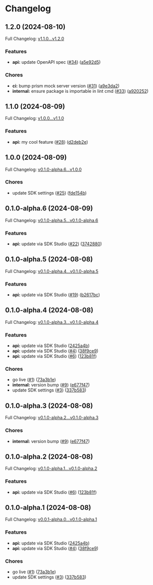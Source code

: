 # Changelog

## 1.2.0 (2024-08-10)

Full Changelog: [v1.1.0...v1.2.0](https://github.com/squack-io/flux-python/compare/v1.1.0...v1.2.0)

### Features

* **api:** update OpenAPI spec ([#34](https://github.com/squack-io/flux-python/issues/34)) ([a5e92d5](https://github.com/squack-io/flux-python/commit/a5e92d5794b4df84b2fcc3e5f56e81ad3932f490))


### Chores

* **ci:** bump prism mock server version ([#31](https://github.com/squack-io/flux-python/issues/31)) ([a9e3da2](https://github.com/squack-io/flux-python/commit/a9e3da278dc2074f0bf639d4dc7e94c3fe0052f4))
* **internal:** ensure package is importable in lint cmd ([#33](https://github.com/squack-io/flux-python/issues/33)) ([a920252](https://github.com/squack-io/flux-python/commit/a920252601c7947609f44bb025e14fe253d26b01))

## 1.1.0 (2024-08-09)

Full Changelog: [v1.0.0...v1.1.0](https://github.com/squack-io/flux-python/compare/v1.0.0...v1.1.0)

### Features

* **api:** my cool feature ([#28](https://github.com/squack-io/flux-python/issues/28)) ([d2deb2e](https://github.com/squack-io/flux-python/commit/d2deb2ee973e97e838bced30983752d33dab5394))

## 1.0.0 (2024-08-09)

Full Changelog: [v0.1.0-alpha.6...v1.0.0](https://github.com/squack-io/flux-python/compare/v0.1.0-alpha.6...v1.0.0)

### Chores

* update SDK settings ([#25](https://github.com/squack-io/flux-python/issues/25)) ([fde154b](https://github.com/squack-io/flux-python/commit/fde154b29586766163eb64eb4daa110487dd0e7a))

## 0.1.0-alpha.6 (2024-08-09)

Full Changelog: [v0.1.0-alpha.5...v0.1.0-alpha.6](https://github.com/squack-io/flux-python/compare/v0.1.0-alpha.5...v0.1.0-alpha.6)

### Features

* **api:** update via SDK Studio ([#22](https://github.com/squack-io/flux-python/issues/22)) ([3742880](https://github.com/squack-io/flux-python/commit/3742880089c143d36cc3e85a9ca80ddd085c2686))

## 0.1.0-alpha.5 (2024-08-08)

Full Changelog: [v0.1.0-alpha.4...v0.1.0-alpha.5](https://github.com/squack-io/flux-python/compare/v0.1.0-alpha.4...v0.1.0-alpha.5)

### Features

* **api:** update via SDK Studio ([#19](https://github.com/squack-io/flux-python/issues/19)) ([b2617bc](https://github.com/squack-io/flux-python/commit/b2617bcf2785bddf51185b1cf77b938121c0e2bb))

## 0.1.0-alpha.4 (2024-08-08)

Full Changelog: [v0.1.0-alpha.3...v0.1.0-alpha.4](https://github.com/squack-io/flux-python/compare/v0.1.0-alpha.3...v0.1.0-alpha.4)

### Features

* **api:** update via SDK Studio ([2425a4b](https://github.com/squack-io/flux-python/commit/2425a4b1289bb936cc18dcc52bc13fab221b9750))
* **api:** update via SDK Studio ([#4](https://github.com/squack-io/flux-python/issues/4)) ([38f9ce9](https://github.com/squack-io/flux-python/commit/38f9ce982e7e1a0cbcd114356df7410dab7347b4))
* **api:** update via SDK Studio ([#6](https://github.com/squack-io/flux-python/issues/6)) ([123b81f](https://github.com/squack-io/flux-python/commit/123b81fa132381c4654e04a8c0396e6838477360))


### Chores

* go live ([#1](https://github.com/squack-io/flux-python/issues/1)) ([73a3b1e](https://github.com/squack-io/flux-python/commit/73a3b1e5dca528c77bc459943b40a58c842b51d9))
* **internal:** version bump ([#9](https://github.com/squack-io/flux-python/issues/9)) ([e677f47](https://github.com/squack-io/flux-python/commit/e677f4748dd0fc80f3d82d01b85ee426ebd5c888))
* update SDK settings ([#3](https://github.com/squack-io/flux-python/issues/3)) ([337b583](https://github.com/squack-io/flux-python/commit/337b583a9cd96ef736cde9666f5ec9e60e475a0a))

## 0.1.0-alpha.3 (2024-08-08)

Full Changelog: [v0.1.0-alpha.2...v0.1.0-alpha.3](https://github.com/squack-io/flux-python/compare/v0.1.0-alpha.2...v0.1.0-alpha.3)

### Chores

* **internal:** version bump ([#9](https://github.com/squack-io/flux-python/issues/9)) ([e677f47](https://github.com/squack-io/flux-python/commit/e677f4748dd0fc80f3d82d01b85ee426ebd5c888))

## 0.1.0-alpha.2 (2024-08-08)

Full Changelog: [v0.1.0-alpha.1...v0.1.0-alpha.2](https://github.com/squack-io/flux-python/compare/v0.1.0-alpha.1...v0.1.0-alpha.2)

### Features

* **api:** update via SDK Studio ([#6](https://github.com/squack-io/flux-python/issues/6)) ([123b81f](https://github.com/squack-io/flux-python/commit/123b81fa132381c4654e04a8c0396e6838477360))

## 0.1.0-alpha.1 (2024-08-08)

Full Changelog: [v0.0.1-alpha.0...v0.1.0-alpha.1](https://github.com/squack-io/flux-python/compare/v0.0.1-alpha.0...v0.1.0-alpha.1)

### Features

* **api:** update via SDK Studio ([2425a4b](https://github.com/squack-io/flux-python/commit/2425a4b1289bb936cc18dcc52bc13fab221b9750))
* **api:** update via SDK Studio ([#4](https://github.com/squack-io/flux-python/issues/4)) ([38f9ce9](https://github.com/squack-io/flux-python/commit/38f9ce982e7e1a0cbcd114356df7410dab7347b4))


### Chores

* go live ([#1](https://github.com/squack-io/flux-python/issues/1)) ([73a3b1e](https://github.com/squack-io/flux-python/commit/73a3b1e5dca528c77bc459943b40a58c842b51d9))
* update SDK settings ([#3](https://github.com/squack-io/flux-python/issues/3)) ([337b583](https://github.com/squack-io/flux-python/commit/337b583a9cd96ef736cde9666f5ec9e60e475a0a))
